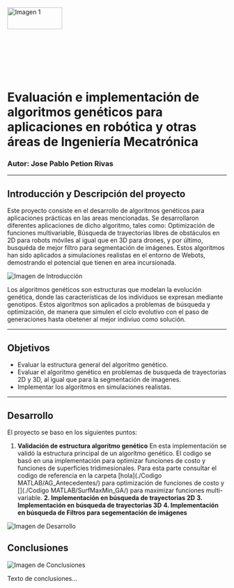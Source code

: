 <div style="display: flex; align-items: center; height: 200;">
  <img src="https://biodiversidad.gt/portal/images/layout/UVG_logo.png" width="50%",  alt="Imagen 1"/>
</div>

# Evaluación e implementación de algoritmos genéticos para aplicaciones en robótica y otras áreas de Ingeniería Mecatrónica
###  Autor: Jose Pablo Petion Rivas

------------

## Introducción y Descripción del proyecto

Este proyecto consiste en el desarrollo de algoritmos genéticos para aplicaciones prácticas en las areas mencionadas. Se desarrollaron diferentes aplicaciones de dicho algoritmo, tales como: Optimización de funciones multivariable, Búsqueda de trayectorias libres de obstáculos en 2D para robots móviles al igual que en 3D para drones, y por último, busquéda de mejor filtro para segmentación de imágenes. Estos algoritmos han sido aplicados a simulaciones realistas en el entorno de Webots, demostrando el potencial que tienen en area incursionada.

![Imagen de Introducción](https://images.spiceworks.com/wp-content/uploads/2023/08/30104126/Genetic-Algorithm.jpg)

Los algoritmos genéticos son estructuras que modelan la evolución genética, donde las características de los individuos se expresan mediante genotipos. Estos algorítmos son aplicados a problemas de búsqueda y optimización, de manera que simulen el ciclo evolutivo con el paso de generaciones hasta obetener al mejor indiviuo como solución. 

------------
## Objetivos

- Evaluar la estructura general del algoritmo genético.
- Evaluar el algoritmo genético en problemas de busqueda de trayectorias 2D y 3D, al igual que para la segmentación de imagenes.
- Implementar los algoritmos en simulaciones realistas.

------------


## Desarrollo

El proyecto se baso en los siguientes puntos:

1. **Validación de estructura algorítmo genético**
En esta implementación se validó la estructura principal de un algorítmo genético. El codigo se basó en una implementación para optimizar funciones de costo y funciones de superficies tridimesionales. Para esta parte consultar el codigo de referencia en la carpeta [hola](./Codigo MATLAB/AG_Antecedentes/) para optimización de funciones de costo y [](./Codigo MATLAB/SurfMaxMin_GA/) para maximizar funciones multi-variable.
**2. Implementación en búsqueda de trayectorias 2D**
**3. Implementación en búsqueda de trayectorias 3D**
**4. Implementación en búsqueda de Filtros para segementación de imágenes**

![Imagen de Desarrollo](images/imagen_desarrollo.png)

## Conclusiones

![Imagen de Conclusiones](images/imagen_conclusiones.png)

Texto de conclusiones...
